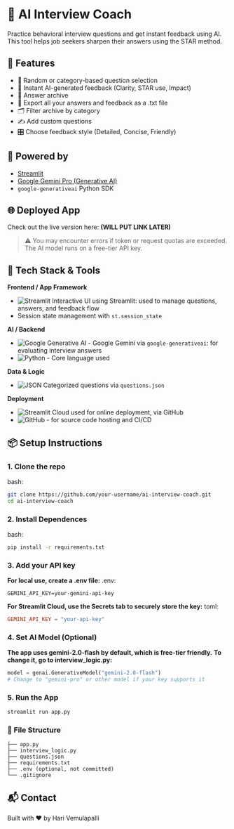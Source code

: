# 🎤 AI Interview Coach

Practice behavioral interview questions and get instant feedback using AI. This tool helps job seekers sharpen their answers using the STAR method.

## 🚀 Features

- 🎲 Random or category-based question selection
- 📝 Instant AI-generated feedback (Clarity, STAR use, Impact)
- 📜 Answer archive
- 💾 Export all your answers and feedback as a .txt file
- 🗂️ Filter archive by category
- ✍️ Add custom questions
- 🎛️ Choose feedback style (Detailed, Concise, Friendly)

## 🧠 Powered by

- [Streamlit](https://streamlit.io/)
- [Google Gemini Pro (Generative AI)](https://ai.google.dev/)
- `google-generativeai` Python SDK

## 🌐 Deployed App

Check out the live version here: **(WILL PUT LINK LATER)**

> ⚠️ You may encounter errors if token or request quotas are exceeded. The AI model runs on a free-tier API key.

## 🧰 Tech Stack & Tools

**Frontend / App Framework**
- ![Streamlit](https://img.shields.io/badge/Streamlit-%23FF4B4B.svg?logo=streamlit&logoColor=white) Interactive UI using Streamlit: used to manage questions, answers, and feedback flow
- Session state management with `st.session_state`

**AI / Backend**
- ![Google Generative AI](https://img.shields.io/badge/Google%20Generative%20AI-Gemini-blueviolet?logo=google) - Google Gemini via `google-generativeai`: for evaluating interview answers
- ![Python](https://img.shields.io/badge/Python-3.10-blue?logo=python) - Core language used

**Data & Logic**
- ![JSON](https://img.shields.io/badge/JSON-data-lightgrey?logo=json) Categorized questions via `questions.json`

**Deployment**
- ![Streamlit Cloud](https://img.shields.io/badge/Deployed%20on-Streamlit%20Cloud-FF4B4B?logo=streamlit) used for online deployment, via GitHub
- ![GitHub](https://img.shields.io/badge/GitHub-Repo-181717?logo=github) - for source code hosting and CI/CD

## 📦 Setup Instructions

### 1. Clone the repo
bash:
```bash
git clone https://github.com/your-username/ai-interview-coach.git
cd ai-interview-coach
```

### 2. Install Dependences
bash:
```bash
pip install -r requirements.txt
```
### 3. Add your API key
**For local use, create a .env file:**
.env:
```env
GEMINI_API_KEY=your-gemini-api-key
```
**For Streamlit Cloud, use the Secrets tab to securely store the key:**
toml:
```toml
GEMINI_API_KEY = "your-api-key"
```

### 4. Set AI Model (Optional)
**The app uses gemini-2.0-flash by default, which is free-tier friendly.**
**To change it, go to interview_logic.py:**
```python
model = genai.GenerativeModel("gemini-2.0-flash")
# Change to "gemini-pro" or other model if your key supports it
```

### 5. Run the App
```bash
streamlit run app.py
```

### 📁 File Structure

```
├── app.py
├── interview_logic.py
├── questions.json
├── requirements.txt
├── .env (optional, not committed)
└── .gitignore
```

## 📬 Contact
Built with ❤️ by Hari Vemulapalli
